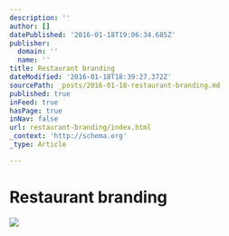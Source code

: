 ```yaml
---
description: ''
author: []
datePublished: '2016-01-18T19:06:34.685Z'
publisher:
  domain: ''
  name: ''
title: Restaurant branding
dateModified: '2016-01-18T18:39:27.372Z'
sourcePath: _posts/2016-01-18-restaurant-branding.md
published: true
inFeed: true
hasPage: true
inNav: false
url: restaurant-branding/index.html
_context: 'http://schema.org'
_type: Article

---
```

# Restaurant branding
![](https://the-grid-user-content.s3-us-west-2.amazonaws.com/08433b8e-697c-4871-be5d-bcb397da368e.png)